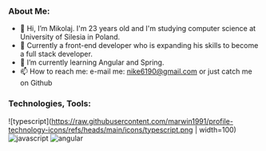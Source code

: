 ### About Me: ###
- 👋 Hi, I’m Mikolaj. I'm 23 years old and I'm studying computer science at University of Silesia in Poland.
- 👀 Currently a front-end developer who is expanding his skills to become a full stack developer.
- 🌱 I’m currently learning Angular and Spring.
- 📫 How to reach me: e-mail me: nike6190@gmail.com or just catch me on Github

### Technologies, Tools: ###
![typescript](https://raw.githubusercontent.com/marwin1991/profile-technology-icons/refs/heads/main/icons/typescript.png | width=100)
![javascript](https://raw.githubusercontent.com/marwin1991/profile-technology-icons/refs/heads/main/icons/javascript.png)
![angular](https://raw.githubusercontent.com/marwin1991/profile-technology-icons/refs/heads/main/icons/angular.png)
